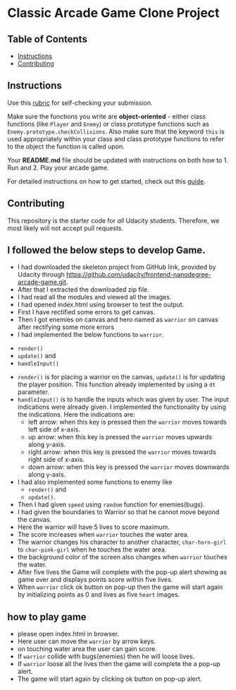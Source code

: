 # Classic Arcade Game Clone Project

## Table of Contents

- [Instructions](#instructions)
- [Contributing](#contributing)

## Instructions

Use this [rubric](https://review.udacity.com/#!/rubrics/15/view) for self-checking your submission.

Make sure the functions you write are **object-oriented** - either class functions (like `Player` and `Enemy`) or class prototype functions such as `Enemy.prototype.checkCollisions`. Also make sure that the keyword `this` is used appropriately within your class and class prototype functions to refer to the object the function is called upon.

Your **README.md** file should be updated with instructions on both how to 1. Run and 2. Play your arcade game.

For detailed instructions on how to get started, check out this [guide](https://docs.google.com/document/d/1v01aScPjSWCCWQLIpFqvg3-vXLH2e8_SZQKC8jNO0Dc/pub?embedded=true).

## Contributing

This repository is the starter code for _all_ Udacity students. Therefore, we most likely will not accept pull requests.
## I followed the below steps to develop Game.
+ I had downloaded the skeleton project from GitHub link, provided by Udacity through https://github.com/udacity/frontend-nanodegree-arcade-game.git.
+ After that I extracted the downloaded zip file.
+ I had read all the modules and viewed all the images.
+ I had opened index.html using browser to test the output.
+ First I have rectified some errors to get canvas.
+ Then I got enemies on canvas and hero named as `warrior` on canvas after rectifying some more errors
+  I had implemented the below functions to `warrior`.
  - `render()`
  - `update()` and
  - `handleInput()`
+ `render()` is for placing a warrior on the canvas, `update()` is for updating the player position. This function already implemented by using a `dt` parameter.
+ `handleInput()` is to handle the inputs which was given by user. The input indications were already given. I implemented the functionality by using the indications.
Here the indications are:
  - left arrow: when this key is pressed then the `warrior` moves towards left side of x-axis.
  - up arrow: when this key is pressed the `warrior` moves upwards along y-axis.
  - right arrow: when this key is pressed the `warrior` moves towards right side of x-axis.
  - down arrow: when this key is pressed the `warrior` moves downwards along y-axis.
+ I had also implemented some functions to enemy like
  - `render()` and
  - `update()`.
+ Then I had given `speed` using `random` function for enemies(bugs).
+ I had given the boundaries to Warrior so that he cannot move beyond the canvas.
+ Here the warrior will have 5 lives to score maximum.
+ The score increases when `warrior` touches the water area.
+ The warrior changes his character to another character, `char-horn-girl` to `char-pink-girl` when he touches the water area.
+ the background color of the screen also changes when `warrior` touches the water.
+ After five lives the Game will complete with the pop-up alert showing as game over and displays points score within five lives.
+ When `warrior` click ok button on pop-up then the game will start again by initializing points as 0 and lives as five `heart` images.
## how to play game
+ please open index.html in browser.
+ Here user can move the `warrior` by arrow keys.
+ on touching water area the user can gain score.
+ If `warrior` collide with bugs(enemies) then he will loose lives.
+ If `warrior` loose all the lives then the game will complete the a pop-up alert.
+ The game will start again by clicking ok button on pop-up alert.
